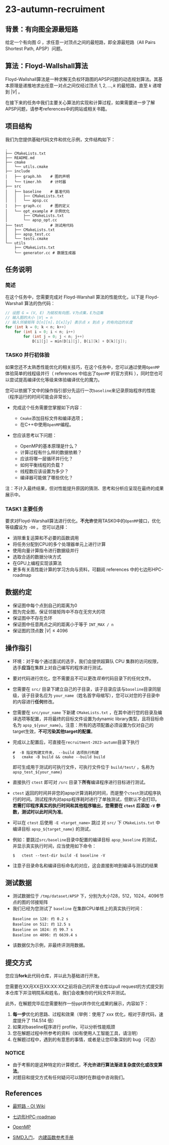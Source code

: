 # 23-autumn-recruiment
## 背景：有向图全源最短路
给定一个有向图 $G$ ，求任意一对顶点之间的最短路，即全源最短路（All Pairs Shortest Path, APSP）问题。
## 算法：Floyd-Wallshall算法
Floyd-Wallshall算法是一种求解无负权环路图的APSP问题的动态规划算法。其基本原理是递推地求出任意一对点之间仅经过顶点 $1,2,...,k$ 的最短路，直至 $k$ 递增到 $|V|$ 。

在接下来的任务中我们主要关心算法的实现和计算过程，如果需要进一步了解APSP问题，请参考references中的网站或相关书籍。

## 项目结构
我们为您提供基础代码文件和优化示例，文件结构如下：
```
.
├── CMakeLists.txt
├── README.md
├── cmake 
│   └── utils.cmake
├── include 
│   ├── graph.hh    # 图的声明
│   └── timer.hh    # 计时器
├── src
│   ├── baseline    # 基准代码
│   │   ├── CMakeLists.txt
│   │   └── apsp.cc
│   ├── graph.cc    # 图的定义
│   └── opt_example # 示例优化
│       ├── CMakeLists.txt
│       └── apsp_opt.cc
├── test            # 测试用代码
│   ├── CMakeLists.txt
│   ├── apsp_test.cc
│   └── tests.cmake
└── utils 
    ├── CMakeLists.txt
    └── generator.cc # 数据生成器
```

## 任务说明
### 简述
在这个任务中，您需要完成对 Floyd-Warshall 算法的性能优化，以下是 Floyd-Warshall 算法的伪代码：

```c++
// 设图 G = (V, E) 为赋权有向图，V为点集，E为边集
// 输入图的大小 |V| = n
// 输入邻接矩阵 D[n][n]，D[x][y] 表示点 x 到点 y 的有向边的长度
for (int k = 0; k < n; k++)
    for (int i = 0; i < n; i++)
        for (int j = 0; j < n; j++)
            D[i][j] = min(D[i][j], D[i][k] + D[k][j]);
```

### TASK0 并行初体验

如果您还不太熟悉性能优化的相关技巧，在这个任务中，您可以通过使用`OpenMP`体验简单的线程级并行（ references 中给出了`OpenMP` 的官方资料 ），同时您也可以尝试提高编译优化等级来体验编译优化的魔力。

您可以依据下文中的操作指引部分先运行一次`baseline`来记录原始程序的性能（程序运行的时间可能会非常长）。

- 完成这个任务需要您掌握如下内容：
  - `Cmake`添加目标文件和编译选项；
  - 在C++中使用`OpenMP`编程。

- 您应该思考以下问题：
  - OpenMP的基本原理是什么？
  - 计算过程有什么样的数据依赖？
  - 应该将哪一层循环并行化？
  - 如何平衡线程的负载？
  - 线程数应该设置为多少？
  - 编译器可能做了哪些优化？

注：不计入最终结果，但对性能提升原因的猜测、思考和分析应呈现在最终的成果展示中。

### TASK1 主要任务

要求对Floyd-Warshall算法进行优化。**不允许**使用TASK0中的`OpenMP`接口，优化等级**应**设为 `-O0` 。
您可以选择：
- 消除重复运算和不必要的函数调用
- 将任务分配到CPU的多个处理器单元上进行计算
- 使用向量计算指令进行数据级并行
- 选取合适的数据分块方式
- 在GPU上编程实现该算法
- 更多有关高性能计算的学习方向与资料，可翻阅 references 中的七边形HPC-roadmap

## 数据约定

- 保证图中每个点到自己的距离为0
- 图为完全图，保证邻接矩阵中不存在无穷大的项
- 保证图中不存在负环
- 保证图中任意两点之间的距离小于等于 `INT_MAX / n`
- 保证图的顶点数 $|V|\leq4096$

## 操作指引
- 环境：对于每个通过面试的选手，我们会提供超算队 CPU 集群的访问权限，选手**应当**在集群上对自己编写的程序进行测试。

- 要对代码进行优化，您不需要且不可以更改*现有*代码目录下的任何文件。
  
- 您需要在 `src/` 目录下建立自己的子目录，该子目录应该与`baseline`目录同层级，该子目录名应为 `your_name`（姓名首字母缩写），您可以对您的子目录中的内容进行**任何**修改。
   
- 您需要在 `src/your_name` 下新建 `CMakeLists.txt` ，在其中进行您的目录及编译选项等配置，并将最终的目标文件设置为dynamic library类型，且将目标命名为 `apsp_${your_name}`。注意：所有的选项配置必须设置为仅对自己的target生效，**不可污染其他target的配置**。

- 完成以上配置后，可直接在`recruitment-2023-autumn`目录下执行
  ```
  #  -B 指定构建文件夹， --build 选项执行构建
  $   cmake -B build && cmake --build build 
  ```
  
  即可生成用于测试的可执行文件，可执行文件位于 `build/test/` ，名称为 `apsp_test_${your_name}`

- 直接执行 `ctest` 即可对 `/src` 目录下**所有**编译程序进行目标进行测试。
- `ctest` 返回的时间并非您的apsp计算消耗的时间，而是整个`ctest`测试程序执行的时间。测试程序内对apsp程序耗时进行了单独测试，但默认不会打印。**若需打印程序真实的执行时间和其他程序输出，您需要在 `ctest` 后添加 `-V` 参数，测试时以此时间为准**。
- 可以在 `ctest` 后使用 `-E <target_name>` 跳过 对 `src/` 下 `CMakeLists.txt` 中编译目标 `apsp_${target_name}` 的测试，
  
- 例如：要跳过`src/baseline`目录中配置的编译目标 `apsp_baseline` 的测试，并显示真实执行时间，应当使用如下命令：
  ```
  $   ctest --test-dir build -E baseline -V
  ```
- 注意子目录命名和编译目标命名的对应，这会直接影响到编译与测试的结果
  
## 测试数据

- 测试数据位于 `/tmp/dataset/APSP` 下，分别为大小128，512，1024，4096节点的图的邻接矩阵
- 我们已经为您测试了 `baseline` 在集群CPU单核上的真实执行时间：
    ```
    Baseline on 128: 约 0.2 s
    Baseline on 512: 约 12.5 s
    Baseline on 1024: 约 99.7 s
    Baseline on 4096: 约 6639.4 s
    ```
- 该数据仅为示例，非最终评测用数据。
## 提交方式

您应当**fork**此代码仓库，并以此为基础进行开发。

您需要在XX月XX日XX:XX:XX之前将自己的开发仓库以pull request的方式提交到本仓库下并注明院系和姓名，我们会收集你的代码文件并测试。

此外，在解题完毕后您需要制作一份ppt并作优化成果的展示，内容如下：

1. **每一步**优化的思路、过程和效果（举例：使用了 xxx 优化，相对于原代码，速度提升了 114.514 倍）
2. 如果对baseline程序进行 profile，可以分析性能瓶颈
3. 您在解题过程中所参考的资料（如有使用人工智能工具，请注明）
4. 在解题过程中，遇到的有意思的事情，或者是让您印象深刻的 bug（可选）

### NOTICE

- 由于考察的是这种特定的计算模式，**不允许进行算法渐进复杂度优化或改变算法**。
- 对题目和提交方式有任何疑问可以随时在群组中咨询我们。

## References

- [最短路 - OI Wiki](https://oi-wiki.org/graph/shortest-path/#floyd-算法)

- [七边形HPC-roadmap](https://heptagonhust.github.io/HPC-roadmap/)

- [OpenMP](https://www.openmp.org/resources/refguides/)

- [SIMD入门](https://zhuanlan.zhihu.com/p/583326378)， [内建函数参考手册](https://www.intel.com/content/www/us/en/docs/intrinsics-guide/index.html#)

